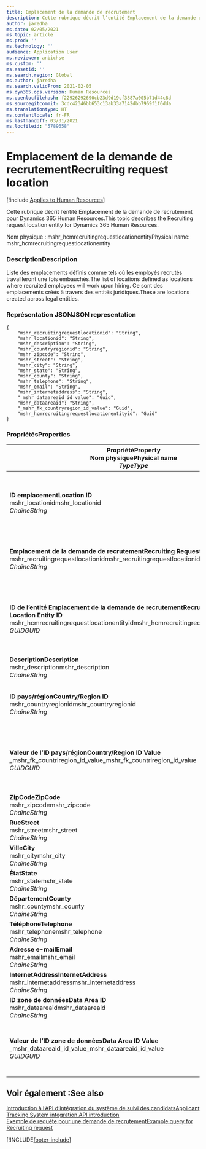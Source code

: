 ```yaml
---
title: Emplacement de la demande de recrutement
description: Cette rubrique décrit l’entité Emplacement de la demande de recrutement pour Dynamics 365 Human Resources.
author: jaredha
ms.date: 02/05/2021
ms.topic: article
ms.prod: ''
ms.technology: ''
audience: Application User
ms.reviewer: anbichse
ms.custom: ''
ms.assetid: ''
ms.search.region: Global
ms.author: jaredha
ms.search.validFrom: 2021-02-05
ms.dyn365.ops.version: Human Resources
ms.openlocfilehash: f22926292690cb23d9d19cf3887a005b71d44c8d
ms.sourcegitcommit: 3cdc42346bb653c13ab33a7142dbb7969f1f6dda
ms.translationtype: HT
ms.contentlocale: fr-FR
ms.lasthandoff: 03/31/2021
ms.locfileid: "5789658"
---
```

# <a name="recruiting-request-location"></a><span data-ttu-id="fddfe-103">Emplacement de la demande de recrutement</span><span class="sxs-lookup"><span data-stu-id="fddfe-103">Recruiting request location</span></span>

[!include [Applies to Human Resources](../includes/applies-to-hr.md)]

<span data-ttu-id="fddfe-104">Cette rubrique décrit l’entité Emplacement de la demande de recrutement pour Dynamics 365 Human Resources.</span><span class="sxs-lookup"><span data-stu-id="fddfe-104">This topic describes the Recruiting request location entity for Dynamics 365 Human Resources.</span></span>

<span data-ttu-id="fddfe-105">Nom physique : mshr_hcmrecruitingrequestlocationentity</span><span class="sxs-lookup"><span data-stu-id="fddfe-105">Physical name: mshr_hcmrecruitingrequestlocationentity</span></span>

### <a name="description"></a><span data-ttu-id="fddfe-106">Description</span><span class="sxs-lookup"><span data-stu-id="fddfe-106">Description</span></span>

<span data-ttu-id="fddfe-107">Liste des emplacements définis comme tels où les employés recrutés travailleront une fois embauchés.</span><span class="sxs-lookup"><span data-stu-id="fddfe-107">The list of locations defined as locations where recruited employees will work upon hiring.</span></span> <span data-ttu-id="fddfe-108">Ce sont des emplacements créés à travers des entités juridiques.</span><span class="sxs-lookup"><span data-stu-id="fddfe-108">These are locations created across legal entities.</span></span>

### <a name="json-representation"></a><span data-ttu-id="fddfe-109">Représentation JSON</span><span class="sxs-lookup"><span data-stu-id="fddfe-109">JSON representation</span></span>

```
{
    "mshr_recruitingrequestlocationid": "String",
    "mshr_locationid": "String",
    "mshr_description": "String",
    "mshr_countryregionid": "String",
    "mshr_zipcode": "String",
    "mshr_street": "String",
    "mshr_city": "String",
    "mshr_state": "String",
    "mshr_county": "String",
    "mshr_telephone": "String",
    "mshr_email": "String",
    "mshr_internetaddress": "String",
    "_mshr_dataareaid_id_value": "Guid",
    "mshr_dataareaid": "String",
    "_mshr_fk_countryregion_id_value": "Guid",
    "mshr_hcmrecruitingrequestlocationentityid": "Guid"
}
```

### <a name="properties"></a><span data-ttu-id="fddfe-110">Propriétés</span><span class="sxs-lookup"><span data-stu-id="fddfe-110">Properties</span></span>

| <span data-ttu-id="fddfe-111">Propriété</span><span class="sxs-lookup"><span data-stu-id="fddfe-111">Property</span></span><br><span data-ttu-id="fddfe-112">**Nom physique**</span><span class="sxs-lookup"><span data-stu-id="fddfe-112">**Physical name**</span></span><br><span data-ttu-id="fddfe-113">**_Type_**</span><span class="sxs-lookup"><span data-stu-id="fddfe-113">**_Type_**</span></span> | <span data-ttu-id="fddfe-114">Cas d’emploi</span><span class="sxs-lookup"><span data-stu-id="fddfe-114">Use</span></span> | <span data-ttu-id="fddfe-115">Description</span><span class="sxs-lookup"><span data-stu-id="fddfe-115">Description</span></span> |
| --- | --- | --- |
| <span data-ttu-id="fddfe-116">**ID emplacement**</span><span class="sxs-lookup"><span data-stu-id="fddfe-116">**Location ID**</span></span><br><span data-ttu-id="fddfe-117">mshr_locationid</span><span class="sxs-lookup"><span data-stu-id="fddfe-117">mshr_locationid</span></span><br><span data-ttu-id="fddfe-118">*Chaîne*</span><span class="sxs-lookup"><span data-stu-id="fddfe-118">*String*</span></span> | <span data-ttu-id="fddfe-119">Écriture unique</span><span class="sxs-lookup"><span data-stu-id="fddfe-119">Write-once</span></span><br><span data-ttu-id="fddfe-120">Requis</span><span class="sxs-lookup"><span data-stu-id="fddfe-120">Required</span></span> | <span data-ttu-id="fddfe-121">Identificateur généré par le système, lisible par l’utilisateur pour l’emplacement de recrutement.</span><span class="sxs-lookup"><span data-stu-id="fddfe-121">The system-generated, user-readable identifier for the recruiting location.</span></span> |
| <span data-ttu-id="fddfe-122">**Emplacement de la demande de recrutement**</span><span class="sxs-lookup"><span data-stu-id="fddfe-122">**Recruiting Request Location**</span></span><br><span data-ttu-id="fddfe-123">mshr_recruitingrequestlocationid</span><span class="sxs-lookup"><span data-stu-id="fddfe-123">mshr_recruitingrequestlocationid</span></span><br><span data-ttu-id="fddfe-124">*Chaîne*</span><span class="sxs-lookup"><span data-stu-id="fddfe-124">*String*</span></span> | <span data-ttu-id="fddfe-125">Écriture unique</span><span class="sxs-lookup"><span data-stu-id="fddfe-125">Write-once</span></span><br><span data-ttu-id="fddfe-126">Requis</span><span class="sxs-lookup"><span data-stu-id="fddfe-126">Required</span></span> | <span data-ttu-id="fddfe-127">Identificateur unique défini par l’utilisateur pour l’emplacement de recrutement.</span><span class="sxs-lookup"><span data-stu-id="fddfe-127">User-defined unique identifier for the recruiting location.</span></span> |
| <span data-ttu-id="fddfe-128">**ID de l’entité Emplacement de la demande de recrutement**</span><span class="sxs-lookup"><span data-stu-id="fddfe-128">**Recruiting Request Location Entity ID**</span></span><br><span data-ttu-id="fddfe-129">mshr_hcmrecruitingrequestlocationentityid</span><span class="sxs-lookup"><span data-stu-id="fddfe-129">mshr_hcmrecruitingrequestlocationentityid</span></span><br><span data-ttu-id="fddfe-130">*GUID*</span><span class="sxs-lookup"><span data-stu-id="fddfe-130">*GUID*</span></span> | <span data-ttu-id="fddfe-131">Lecture seule</span><span class="sxs-lookup"><span data-stu-id="fddfe-131">Read-only</span></span><br><span data-ttu-id="fddfe-132">Requis</span><span class="sxs-lookup"><span data-stu-id="fddfe-132">Required</span></span> | <span data-ttu-id="fddfe-133">Identificateur unique généré par le système pour le dossier d’emplacement de la demande de recrutement.</span><span class="sxs-lookup"><span data-stu-id="fddfe-133">System-generated unique identifier for the recruiting request location record.</span></span> |
| <span data-ttu-id="fddfe-134">**Description**</span><span class="sxs-lookup"><span data-stu-id="fddfe-134">**Description**</span></span><br><span data-ttu-id="fddfe-135">mshr_description</span><span class="sxs-lookup"><span data-stu-id="fddfe-135">mshr_description</span></span><br><span data-ttu-id="fddfe-136">*Chaîne*</span><span class="sxs-lookup"><span data-stu-id="fddfe-136">*String*</span></span> | <span data-ttu-id="fddfe-137">Lecture/écriture</span><span class="sxs-lookup"><span data-stu-id="fddfe-137">Read/write</span></span><br><span data-ttu-id="fddfe-138">Requis</span><span class="sxs-lookup"><span data-stu-id="fddfe-138">Required</span></span> | <span data-ttu-id="fddfe-139">Description de l’emplacement.</span><span class="sxs-lookup"><span data-stu-id="fddfe-139">Description of the location.</span></span> |
| <span data-ttu-id="fddfe-140">**ID pays/région**</span><span class="sxs-lookup"><span data-stu-id="fddfe-140">**Country/Region ID**</span></span><br><span data-ttu-id="fddfe-141">mshr_countryregionid</span><span class="sxs-lookup"><span data-stu-id="fddfe-141">mshr_countryregionid</span></span><br><span data-ttu-id="fddfe-142">*Chaîne*</span><span class="sxs-lookup"><span data-stu-id="fddfe-142">*String*</span></span> | <span data-ttu-id="fddfe-143">Lecture seule</span><span class="sxs-lookup"><span data-stu-id="fddfe-143">Read-only</span></span><br><span data-ttu-id="fddfe-144">Facultatif</span><span class="sxs-lookup"><span data-stu-id="fddfe-144">Optional</span></span> | <span data-ttu-id="fddfe-145">Spécifie le pays ou la région où le candidat a la citoyenneté.</span><span class="sxs-lookup"><span data-stu-id="fddfe-145">Specifies the country or region where the candidate has citizenship.</span></span> |
| <span data-ttu-id="fddfe-146">**Valeur de l’ID pays/région**</span><span class="sxs-lookup"><span data-stu-id="fddfe-146">**Country/Region ID Value**</span></span><br><span data-ttu-id="fddfe-147">_mshr_fk_countriregion_id_value</span><span class="sxs-lookup"><span data-stu-id="fddfe-147">_mshr_fk_countriregion_id_value</span></span><br><span data-ttu-id="fddfe-148">*GUID*</span><span class="sxs-lookup"><span data-stu-id="fddfe-148">*GUID*</span></span> | <span data-ttu-id="fddfe-149">Lecture seule</span><span class="sxs-lookup"><span data-stu-id="fddfe-149">Read-only</span></span><br><span data-ttu-id="fddfe-150">Facultatif</span><span class="sxs-lookup"><span data-stu-id="fddfe-150">Optional</span></span><br><span data-ttu-id="fddfe-151">Clé étrangère : mshr_logisticaddresscountryregionentityid de l’entité mshr_logisticsaddresscountryregionentity</span><span class="sxs-lookup"><span data-stu-id="fddfe-151">Foreign key: mshr_logisticaddresscountryregionentityid of mshr_logisticsaddresscountryregionentity</span></span> | <span data-ttu-id="fddfe-152">Identificateur unique généré par le système du pays ou de la région de l’adresse.</span><span class="sxs-lookup"><span data-stu-id="fddfe-152">System-generated unique identifier of the country/region of the address.</span></span> |
| <span data-ttu-id="fddfe-153">**ZipCode**</span><span class="sxs-lookup"><span data-stu-id="fddfe-153">**ZipCode**</span></span><br><span data-ttu-id="fddfe-154">mshr_zipcode</span><span class="sxs-lookup"><span data-stu-id="fddfe-154">mshr_zipcode</span></span><br><span data-ttu-id="fddfe-155">*Chaîne*</span><span class="sxs-lookup"><span data-stu-id="fddfe-155">*String*</span></span> | <span data-ttu-id="fddfe-156">Lecture seule</span><span class="sxs-lookup"><span data-stu-id="fddfe-156">Read-only</span></span><br><span data-ttu-id="fddfe-157">Facultatif</span><span class="sxs-lookup"><span data-stu-id="fddfe-157">Optional</span></span> | <span data-ttu-id="fddfe-158">Code postal.</span><span class="sxs-lookup"><span data-stu-id="fddfe-158">Zip/postal code.</span></span> |
| <span data-ttu-id="fddfe-159">**Rue**</span><span class="sxs-lookup"><span data-stu-id="fddfe-159">**Street**</span></span><br><span data-ttu-id="fddfe-160">mshr_street</span><span class="sxs-lookup"><span data-stu-id="fddfe-160">mshr_street</span></span><br><span data-ttu-id="fddfe-161">*Chaîne*</span><span class="sxs-lookup"><span data-stu-id="fddfe-161">*String*</span></span> | <span data-ttu-id="fddfe-162">Lecture seule</span><span class="sxs-lookup"><span data-stu-id="fddfe-162">Read-only</span></span><br><span data-ttu-id="fddfe-163">Facultatif</span><span class="sxs-lookup"><span data-stu-id="fddfe-163">Optional</span></span> | <span data-ttu-id="fddfe-164">Nom de la rue.</span><span class="sxs-lookup"><span data-stu-id="fddfe-164">Street address.</span></span> |
| <span data-ttu-id="fddfe-165">**Ville**</span><span class="sxs-lookup"><span data-stu-id="fddfe-165">**City**</span></span><br><span data-ttu-id="fddfe-166">mshr_city</span><span class="sxs-lookup"><span data-stu-id="fddfe-166">mshr_city</span></span><br><span data-ttu-id="fddfe-167">*Chaîne*</span><span class="sxs-lookup"><span data-stu-id="fddfe-167">*String*</span></span> | <span data-ttu-id="fddfe-168">Lecture seule</span><span class="sxs-lookup"><span data-stu-id="fddfe-168">Read-only</span></span><br><span data-ttu-id="fddfe-169">Facultatif</span><span class="sxs-lookup"><span data-stu-id="fddfe-169">Optional</span></span> | <span data-ttu-id="fddfe-170">Ville.</span><span class="sxs-lookup"><span data-stu-id="fddfe-170">City.</span></span> |
| <span data-ttu-id="fddfe-171">**État**</span><span class="sxs-lookup"><span data-stu-id="fddfe-171">**State**</span></span><br><span data-ttu-id="fddfe-172">mshr_state</span><span class="sxs-lookup"><span data-stu-id="fddfe-172">mshr_state</span></span><br><span data-ttu-id="fddfe-173">*Chaîne*</span><span class="sxs-lookup"><span data-stu-id="fddfe-173">*String*</span></span> | <span data-ttu-id="fddfe-174">Lecture seule</span><span class="sxs-lookup"><span data-stu-id="fddfe-174">Read-only</span></span><br><span data-ttu-id="fddfe-175">Facultatif</span><span class="sxs-lookup"><span data-stu-id="fddfe-175">Optional</span></span> | <span data-ttu-id="fddfe-176">Région ou province.</span><span class="sxs-lookup"><span data-stu-id="fddfe-176">State or province.</span></span> |
| <span data-ttu-id="fddfe-177">**Département**</span><span class="sxs-lookup"><span data-stu-id="fddfe-177">**County**</span></span><br><span data-ttu-id="fddfe-178">mshr_county</span><span class="sxs-lookup"><span data-stu-id="fddfe-178">mshr_county</span></span><br><span data-ttu-id="fddfe-179">*Chaîne*</span><span class="sxs-lookup"><span data-stu-id="fddfe-179">*String*</span></span> | <span data-ttu-id="fddfe-180">Lecture seule</span><span class="sxs-lookup"><span data-stu-id="fddfe-180">Read-only</span></span><br><span data-ttu-id="fddfe-181">Facultatif</span><span class="sxs-lookup"><span data-stu-id="fddfe-181">Optional</span></span> | <span data-ttu-id="fddfe-182">Département.</span><span class="sxs-lookup"><span data-stu-id="fddfe-182">County.</span></span> |
| <span data-ttu-id="fddfe-183">**Téléphone**</span><span class="sxs-lookup"><span data-stu-id="fddfe-183">**Telephone**</span></span><br><span data-ttu-id="fddfe-184">mshr_telephone</span><span class="sxs-lookup"><span data-stu-id="fddfe-184">mshr_telephone</span></span><br><span data-ttu-id="fddfe-185">*Chaîne*</span><span class="sxs-lookup"><span data-stu-id="fddfe-185">*String*</span></span> | <span data-ttu-id="fddfe-186">Lecture/écriture</span><span class="sxs-lookup"><span data-stu-id="fddfe-186">Read/write</span></span><br><span data-ttu-id="fddfe-187">Facultatif</span><span class="sxs-lookup"><span data-stu-id="fddfe-187">Optional</span></span> | <span data-ttu-id="fddfe-188">Numéro de téléphone de l’emplacement.</span><span class="sxs-lookup"><span data-stu-id="fddfe-188">Telephone number for the location.</span></span> |
| <span data-ttu-id="fddfe-189">**Adresse e-mail**</span><span class="sxs-lookup"><span data-stu-id="fddfe-189">**Email**</span></span><br><span data-ttu-id="fddfe-190">mshr_email</span><span class="sxs-lookup"><span data-stu-id="fddfe-190">mshr_email</span></span><br><span data-ttu-id="fddfe-191">*Chaîne*</span><span class="sxs-lookup"><span data-stu-id="fddfe-191">*String*</span></span> | <span data-ttu-id="fddfe-192">Lecture/écriture</span><span class="sxs-lookup"><span data-stu-id="fddfe-192">Read/write</span></span><br><span data-ttu-id="fddfe-193">Facultatif</span><span class="sxs-lookup"><span data-stu-id="fddfe-193">Optional</span></span> | <span data-ttu-id="fddfe-194">Adresse e-mail.</span><span class="sxs-lookup"><span data-stu-id="fddfe-194">Email address.</span></span> |
| <span data-ttu-id="fddfe-195">**InternetAddress**</span><span class="sxs-lookup"><span data-stu-id="fddfe-195">**InternetAddress**</span></span><br><span data-ttu-id="fddfe-196">mshr_internetaddress</span><span class="sxs-lookup"><span data-stu-id="fddfe-196">mshr_internetaddress</span></span><br><span data-ttu-id="fddfe-197">*Chaîne*</span><span class="sxs-lookup"><span data-stu-id="fddfe-197">*String*</span></span> | <span data-ttu-id="fddfe-198">Lecture/écriture</span><span class="sxs-lookup"><span data-stu-id="fddfe-198">Read/write</span></span><br><span data-ttu-id="fddfe-199">Facultatif</span><span class="sxs-lookup"><span data-stu-id="fddfe-199">Optional</span></span> | <span data-ttu-id="fddfe-200">URL du site Web de l’emplacement.</span><span class="sxs-lookup"><span data-stu-id="fddfe-200">URL for the location website.</span></span> |
| <span data-ttu-id="fddfe-201">**ID zone de données**</span><span class="sxs-lookup"><span data-stu-id="fddfe-201">**Data Area ID**</span></span><br><span data-ttu-id="fddfe-202">mshr_dataareaid</span><span class="sxs-lookup"><span data-stu-id="fddfe-202">mshr_dataareaid</span></span><br><span data-ttu-id="fddfe-203">*Chaîne*</span><span class="sxs-lookup"><span data-stu-id="fddfe-203">*String*</span></span> | <span data-ttu-id="fddfe-204">Lecture/écriture</span><span class="sxs-lookup"><span data-stu-id="fddfe-204">Read/write</span></span><br><span data-ttu-id="fddfe-205">Facultatif</span><span class="sxs-lookup"><span data-stu-id="fddfe-205">Optional</span></span> | <span data-ttu-id="fddfe-206">Spécifie l’entité juridique (société).</span><span class="sxs-lookup"><span data-stu-id="fddfe-206">Specifies the legal entity (company).</span></span> |
| <span data-ttu-id="fddfe-207">**Valeur de l’ID zone de données**</span><span class="sxs-lookup"><span data-stu-id="fddfe-207">**Data Area ID Value**</span></span><br><span data-ttu-id="fddfe-208">_mshr_dataareaid_id_value</span><span class="sxs-lookup"><span data-stu-id="fddfe-208">_mshr_dataareaid_id_value</span></span><br><span data-ttu-id="fddfe-209">*GUID*</span><span class="sxs-lookup"><span data-stu-id="fddfe-209">*GUID*</span></span> | <span data-ttu-id="fddfe-210">Lecture seule</span><span class="sxs-lookup"><span data-stu-id="fddfe-210">Read-only</span></span><br><span data-ttu-id="fddfe-211">Facultatif</span><span class="sxs-lookup"><span data-stu-id="fddfe-211">Optional</span></span><br><span data-ttu-id="fddfe-212">Clé étrangère : cdm_companyid de l’entité cdm_company entity</span><span class="sxs-lookup"><span data-stu-id="fddfe-212">Foreign key: cdm_companyid of cdm_company entity</span></span> | <span data-ttu-id="fddfe-213">Valeur GUID générée par le système identifiant l’entité juridique (société).</span><span class="sxs-lookup"><span data-stu-id="fddfe-213">System-generated GUID value identifying the legal entity (company).</span></span> |

## <a name="see-also"></a><span data-ttu-id="fddfe-214">Voir également :</span><span class="sxs-lookup"><span data-stu-id="fddfe-214">See also</span></span>

[<span data-ttu-id="fddfe-215">Introduction à l’API d’intégration du système de suivi des candidats</span><span class="sxs-lookup"><span data-stu-id="fddfe-215">Applicant Tracking System integration API introduction</span></span>](hr-admin-integration-ats-api-introduction.md)<br>
[<span data-ttu-id="fddfe-216">Exemple de requête pour une demande de recrutement</span><span class="sxs-lookup"><span data-stu-id="fddfe-216">Example query for Recruiting request</span></span>](hr-admin-integration-ats-api-recruiting-request-example-query.md)



[!INCLUDE[footer-include](../includes/footer-banner.md)]
